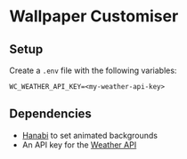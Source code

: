 # Wallpaper Customiser

## Setup

Create a `.env` file with the following variables:

```
WC_WEATHER_API_KEY=<my-weather-api-key>
```

## Dependencies

- [Hanabi](https://github.com/jeffshee/gnome-ext-hanabi) to set animated backgrounds
- An API key for the [Weather API](https://www.weatherapi.com/)
